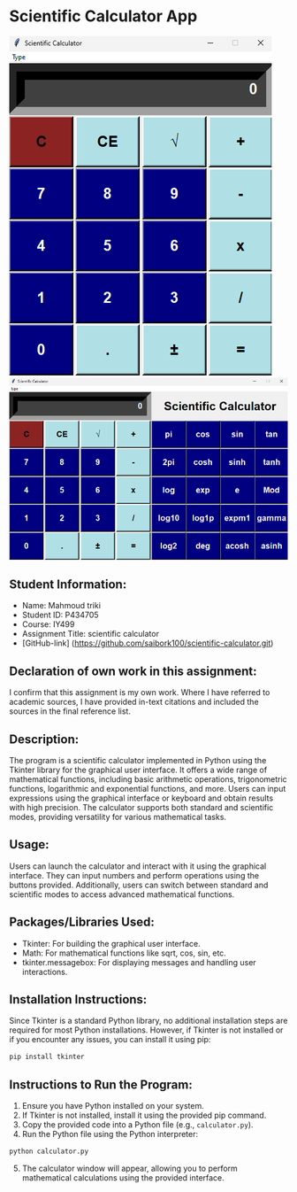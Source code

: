 # Scientific Calculator App

<img src="/image.png">
<img src="/image1.png">

## Student Information:

- Name: Mahmoud triki
- Student ID: P434705
- Course: IY499
- Assignment Title: scientific calculator
- [GitHub-link] (https://github.com/saibork100/scientific-calculator.git)

## Declaration of own work in this assignment:
I confirm that this assignment is my own work. Where I have referred to academic sources, I have provided in-text citations and included the sources in the final reference list.

## Description:
The program is a scientific calculator implemented in Python using the Tkinter library for the graphical user interface. It offers a wide range of mathematical functions, including basic arithmetic operations, trigonometric functions, logarithmic and exponential functions, and more. Users can input expressions using the graphical interface or keyboard and obtain results with high precision. The calculator supports both standard and scientific modes, providing versatility for various mathematical tasks.

## Usage:
Users can launch the calculator and interact with it using the graphical interface. They can input numbers and perform operations using the buttons provided. Additionally, users can switch between standard and scientific modes to access advanced mathematical functions.

## Packages/Libraries Used:
- Tkinter: For building the graphical user interface.
- Math: For mathematical functions like sqrt, cos, sin, etc.
- tkinter.messagebox: For displaying messages and handling user interactions.

## Installation Instructions:
Since Tkinter is a standard Python library, no additional installation steps are required for most Python installations. However, if Tkinter is not installed or if you encounter any issues, you can install it using pip:

```bash
pip install tkinter
```

## Instructions to Run the Program:
1. Ensure you have Python installed on your system.
2. If Tkinter is not installed, install it using the provided pip command.
3. Copy the provided code into a Python file (e.g., `calculator.py`).
4. Run the Python file using the Python interpreter:

```bash
python calculator.py
```

5. The calculator window will appear, allowing you to perform mathematical calculations using the provided interface.
